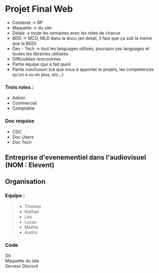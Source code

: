 # Projet Final Web

- Contexte -> RP
- Maquette -> du site
- Delais -> toute les semaines avec les roles de chacun 
- BDD -> MCD, MLD dans la docu (en detail, il faut que ça soit la meme que la BDD)
- Dev - Tech -> tout les languages utilisés, pourquoi ces languages et toutes les librairies utilisées
- Difficultées rencontrées
- Partie équipe (qui a fait quoi)
- Partie conclusion (ce que nous à apporter le projets, les competences qu'on a vu en plus, etc...)

### Trois roles : 

- Admin
- Commercial
- Comptable

### Doc requise

- CDC
- Doc Users
- Doc Tech

## Entreprise d'evenementiel dans l'audiovisuel (NOM : Elevent)

## Organisation

### Equipe : 

> - Thomas
> - Nathan
> - Léo
> - Lucas
> - Mathis
> - Audric

### Code

Git  
Maquette du site  
Serveur Discord
